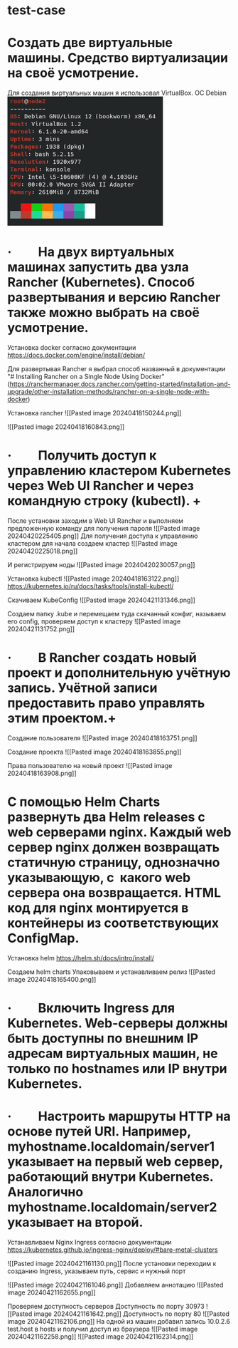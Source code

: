 # test-case
# Создать две виртуальные машины. Средство виртуализации на своё усмотрение.

Для создания виртуальных машин я использовал VirtualBox. ОС Debian
![alt text](https://github.com/kod1197/test-case/blob/main/img/Pasted%20image%2020240422132050.png)
# ·         На двух виртуальных машинах запустить два узла Rancher (Kubernetes). Способ развертывания и версию Rancher также можно выбрать на своё усмотрение.


Установка docker согласно документации
https://docs.docker.com/engine/install/debian/

Для развертывая Rancher я выбрал способ названный в документации "# Installing Rancher on a Single Node Using Docker" (https://ranchermanager.docs.rancher.com/getting-started/installation-and-upgrade/other-installation-methods/rancher-on-a-single-node-with-docker)


Установка rancher
![[Pasted image 20240418150244.png]]

![[Pasted image 20240418160843.png]]

# ·         Получить доступ к управлению кластером Kubernetes через Web UI Rancher и через командную строку (kubectl). +

После установки заходим в Web UI Rancher и выполняем предложенную команду для получения пароля 
![[Pasted image 20240420225405.png]]
Для получения доступа к управлению кластером для начала создаем кластер
![[Pasted image 20240420225018.png]]

И регистрируем ноды
![[Pasted image 20240420230057.png]]

Установка kubectl
![[Pasted image 20240418163122.png]]
https://kubernetes.io/ru/docs/tasks/tools/install-kubectl/

Скачиваем KubeConfig
![[Pasted image 20240421131346.png]]

Создаем папку .kube и перемещаем туда скачанный конфиг, называем его config, проверяем доступ к кластеру
![[Pasted image 20240421131752.png]]

# ·         В Rancher создать новый проект и дополнительную учётную запись. Учётной записи предоставить право управлять этим проектом.+


Создание пользователя 
![[Pasted image 20240418163751.png]]

Создание проекта
![[Pasted image 20240418163855.png]]

Права пользователю на новый проект
![[Pasted image 20240418163908.png]]
# С помощью Helm Charts развернуть два Helm releases с web серверами nginx. Каждый web сервер nginx должен возвращать статичную страницу, однозначно указывающую, с  какого web сервера она возвращается. HTML код для nginx монтируется в контейнеры из соответствующих ConfigMap.
Установка helm
https://helm.sh/docs/intro/install/

Создаем helm charts
Упаковываем и устанавливаем релиз
![[Pasted image 20240418165400.png]]
# ·         Включить Ingress для Kubernetes. Web-серверы должны быть доступны по внешним IP адресам виртуальных машин, не только по hostnames или IP внутри Kubernetes.
# ·         Настроить маршруты HTTP на основе путей URI. Например, myhostname.localdomain/server1 указывает на первый web сервер, работающий внутри Kubernetes. Аналогично myhostname.localdomain/server2 указывает на второй.

Устанавливаем Nginx Ingress согласно документации
https://kubernetes.github.io/ingress-nginx/deploy/#bare-metal-clusters

![[Pasted image 20240421161130.png]]
После установки переходим к созданию Ingress, указываем путь, сервис и нужный порт

![[Pasted image 20240421161046.png]]
Добавляем аннотацию
![[Pasted image 20240421162655.png]]

Проверяем доступность серверов
Доступность по порту 30973
![[Pasted image 20240421161642.png]]
Доступность по порту 80
![[Pasted image 20240421162106.png]]
На одной из машин добавил запись 10.0.2.6 test.host в hosts и получил доступ из браузера
![[Pasted image 20240421162258.png]]
![[Pasted image 20240421162314.png]]
